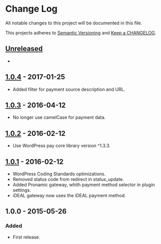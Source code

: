 # Change Log

All notable changes to this project will be documented in this file.

This projects adheres to [Semantic Versioning](http://semver.org/) and [Keep a CHANGELOG](http://keepachangelog.com/).

## [Unreleased][unreleased]
-

## [1.0.4] - 2017-01-25
- Added filter for payment source description and URL.

## [1.0.3] - 2016-04-12
- No longer use camelCase for payment data.

## [1.0.2] - 2016-02-12
- Use WordPress pay core library version ^1.3.3.

## [1.0.1] - 2016-02-12
- WordPress Coding Standards optimizations.
- Removed status code from redirect in status_update.
- Added Pronamic gateway, whith payment method selector in plugin settings.
- iDEAL gateway now uses the iDEAL payment method.

## 1.0.0 - 2015-05-26

### Added
- First release.

[unreleased]: https://github.com/wp-pay-extensions/wp-e-commerce/compare/1.0.4...HEAD
[1.0.4]: https://github.com/wp-pay-extensions/wp-e-commerce/compare/1.0.3...1.0.4
[1.0.3]: https://github.com/wp-pay-extensions/wp-e-commerce/compare/1.0.2...1.0.3
[1.0.2]: https://github.com/wp-pay-extensions/wp-e-commerce/compare/1.0.1...1.0.2
[1.0.1]: https://github.com/wp-pay-extensions/wp-e-commerce/compare/1.0.0...1.0.1
